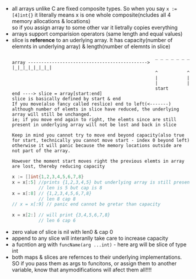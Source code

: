 - all arrays unlike C are fixed composite types. So when you say `x := [4]int{}` it literally means x is one whole composite(ncludes all 4 memory allocations & locations)  
  so if you assign array to some other var it lietrally copies everything
- arrays support comparision operators (same length and equal values)
- slice is **reference** to an uderlying array. It has capacity(number of elemnts in underlying array) & length(number of elemnts in slice)   
  ```
                                                        _ _ _ _ _ _ _
  array ---------------------------------------------> |_|_|_|_|_|_|_|
                                                        ^           ^
                                                        |           |
                                                        |           |
                                                        start       end ----> slice = array[start:end]
  slice is basically defined by start & end
  If you move(also fancy called reslice) end to left(<-------) although number of elemts in slice have reduced, the underlying array will still be unchanged.
  ie; if you move end again to right, the elemts since are still present in underlying array will not be lost and back in slice

  Keep in mind you cannot try to move end beyond capacity(also true for start, technically you cannot move start - index 0 beyond left) otherwise it will panic because the memory locations outside are not part of the array.

  However the moment start moves right the previous elemts in array are lost, thereby reducing capacity
  ```   
  ```go
  x := []int{1,2,3,4,5,6,7,8}
  x = x[:5] //prints {1,2,3,4,5} but underlying array is still present
            // len is 5 but cap is 8
  x = x[:8] // {1,2,3,4,5,6,7,8}
            // len 8 cap 8
  // x = x[:9] // panic end cannot be gretar than capacity

  x = x[2:] // will print {3,4,5,6,7,8} 
            // len 6 cap 6
  ```
- zero value of slice is nil with len0 & cap 0
- append to any slice will interanlly take care to increase capacity
- a fucntion arg with `funcName(arg ...int)` - here arg will be slice of type int
- both maps & slices are refernces to their underlying implementations. SO if you pass them as args to funcitons, or assign them to another variable, know that anymodifications will afect them all!!!!
